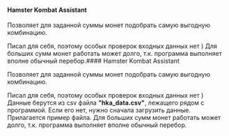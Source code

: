 #### Hamster Kombat Assistant

Позволяет для заданной суммы монет подобрать самую выгодную комбинацию.

Писал для себя, поэтому особых проверок входных данных нет ) Для больших сумм монет работать может долго, т.к. программа выполняет вполне обычный перебор.#### Hamster Kombat Assistant

Позволяет для заданной суммы монет подобрать самую выгодную комбинацию.

Писал для себя, поэтому особых проверок входных данных нет )
Данные берутся из csv файла **"hka_data.csv"**, лежащего рядом с программой. Если его нет, нужно сначала загрузить данные. Прилагается пример файла.
Для больших сумм монет работать может долго, т.к. программа выполняет вполне обычный перебор.
